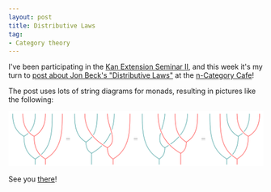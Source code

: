 ```yaml
---
layout: post
title: Distributive Laws 
tag: 
- Category theory
---
```


I've been participating in the [Kan Extension Seminar II](http://www.math.jhu.edu/~eriehl/kanII/), and this week it's my turn to [post about Jon Beck's "Distributive Laws"](https://golem.ph.utexas.edu/category/2017/02/distributive_laws.html) at the [n-Category Cafe](https://golem.ph.utexas.edu/category/)!

The post uses lots of string diagrams for monads, resulting in pictures like the following:

![](/distributive/comp_assoc.png "Associativity of the composite monad")

See you [there](https://golem.ph.utexas.edu/category/2017/02/distributive_laws.html)!
